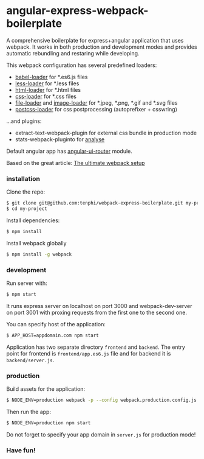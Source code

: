 # angular-express-webpack-boilerplate

A comprehensive boilerplate for express+angular application that uses webpack. It works in both production and development modes and provides automatic rebundling and restaring while developing.

This webpack configuration has several predefined loaders:
* [babel-loader](https://github.com/babel/babel-loader) for *.es6.js files
* [less-loader](https://github.com/webpack/less-loader) for *.less files
* [html-loader](https://github.com/webpack/html-loader) for *.html files
* [css-loader](https://github.com/webpack/css-loader) for *.css files
* [file-loader](https://github.com/webpack/file-loader) and [image-loader](https://github.com/novoda/image-loader) for *.jpeg, *.png, *.gif and *.svg files
* [postcss-loader](https://github.com/postcss/postcss-loader) for css postprocessing (autoprefixer + csswring)

...and plugins:
* extract-text-webpack-plugin for external css bundle in production mode
* stats-webpack-pluginto for [analyse](http://webpack.github.io/analyse/)

Default angular app has [angular-ui-router](https://github.com/angular-ui/ui-router) module.

Based on the great article: [The ultimate webpack setup](http://www.christianalfoni.com/articles/2015_04_19_The-ultimate-webpack-setup)

### installation

Clone the repo:

```bash
$ git clone git@github.com:tenphi/webpack-express-boilerplate.git my-project
$ cd my-project
```

Install dependencies:

```bash
$ npm install
```

Install webpack globally
```bash
$ npm install -g webpack
```

### development

Run server with:

```bash
$ npm start
```

It runs express server on localhost on port 3000 and webpack-dev-server on port 3001 with proxing requests from the first one to the second one.

You can specify host of the application:

```bash
$ APP_HOST=appdomain.com npm start
```

Application has two separate directory `frontend` and `backend`. The entry point for frontend is `frontend/app.es6.js` file and for backend it is `backend/server.js`.

### production

Build assets for the application:

```bash
$ NODE_ENV=production webpack -p --config webpack.production.config.js
```

Then run the app:

```bash
$ NODE_ENV=production npm start
```

Do not forget to specify your app domain in `server.js` for production mode!

### Have fun!
